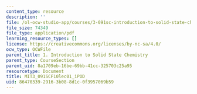 ```yaml
---
content_type: resource
description: ''
file: /ol-ocw-studio-app/courses/3-091sc-introduction-to-solid-state-chemistry-fall-2010/8647033929163b088d1c0f3957069b59_MIT3_091SCF10lec01_iPOD.pdf
file_size: 74349
file_type: application/pdf
learning_resource_types: []
license: https://creativecommons.org/licenses/by-nc-sa/4.0/
ocw_type: OCWFile
parent_title: 1. Introduction to Solid State Chemistry
parent_type: CourseSection
parent_uid: 8a1709eb-16be-69bb-41cc-325703c25a95
resourcetype: Document
title: MIT3_091SCF10lec01_iPOD
uid: 86470339-2916-3b08-8d1c-0f3957069b59
---
```

